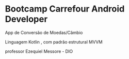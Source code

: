 # Bootcamp Carrefour Android Developer

App de Conversão de Moedas/Câmbio 

Linguagem Kotlin , com padrão estrutural MVVM

professor Ezequiel Messore - DIO
